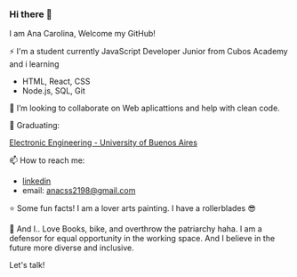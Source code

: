 
### Hi there 👋

I am Ana Carolina, 
Welcome my GitHub!

⚡ I'm a student currently JavaScript Developer Junior from Cubos Academy and i learning

- HTML, React, CSS
- Node.js, SQL, Git

👯 I’m looking to collaborate on Web aplicattions and help with clean code. 

🏫 Graduating:

[Electronic Engineering - University of Buenos Aires](https://www.fi.uba.ar/grado/carreras/ingenieria-electronica)

📫 How to reach me: 

- [linkedin](linkedin.com/in/acss2198)
- email: anacss2198@gmail.com

⭐ Some fun facts!
I am a lover arts painting. I have a rollerblades 😎

💬 And I..
Love Books, bike, and overthrow the patriarchy haha. I am a defensor for equal opportunity in the working space. And I believe in the future more diverse and inclusive.

Let's talk!

